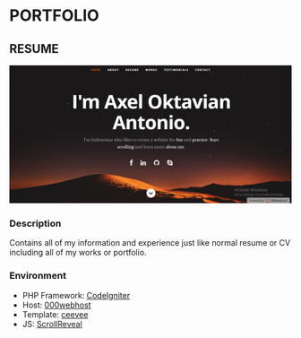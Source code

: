# PORTFOLIO

## RESUME
![alt text](https://raw.githubusercontent.com/rl404/rl404.github.io/master/images/resume.png)
### Description
Contains all of my information and experience just like normal resume or CV including all of my works or portfolio.
### Environment
- PHP Framework: [CodeIgniter](https://codeigniter.com/)
- Host: [000webhost](https://www.000webhost.com/)
- Template: [ceevee](https://www.styleshout.com/free-templates/ceevee/)
- JS: [ScrollReveal](https://scrollrevealjs.org/)
